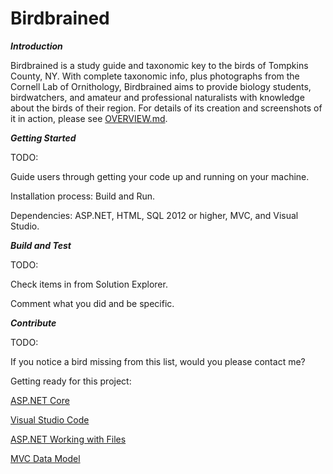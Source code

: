 # Birdbrained

***Introduction***

Birdbrained is a study guide and taxonomic key to the birds of Tompkins County, NY.
With complete taxonomic info, plus photographs from the Cornell Lab of Ornithology, Birdbrained aims to provide
biology students, birdwatchers, and amateur and professional naturalists with knowledge about the birds of their region.
For details of its creation and screenshots of it in action, please see [OVERVIEW.md](OVERVIEW.md).


***Getting Started***

TODO: 

Guide users through getting your code up and running on your machine.

Installation process: Build and Run.

Dependencies: ASP.NET, HTML, SQL 2012 or higher, MVC, and Visual Studio.


***Build and Test***

TODO:

Check items in from Solution Explorer.

Comment what you did and be specific.


***Contribute***

TODO:

If you notice a bird missing from this list, would you please contact me?

Getting ready for this project:

[ASP.NET Core](https://github.com/aspnet/Home)

[Visual Studio Code](https://github.com/Microsoft/vscode)

[ASP.NET Working with Files](https://www.mikesdotnetting.com/article/259/asp-net-mvc-5-with-ef-6-working-with-files)

[MVC Data Model](https://docs.microsoft.com/en-us/aspnet/mvc/overview/getting-started/getting-started-with-ef-using-mvc/creating-an-entity-framework-data-model-for-an-asp-net-mvc-application)
